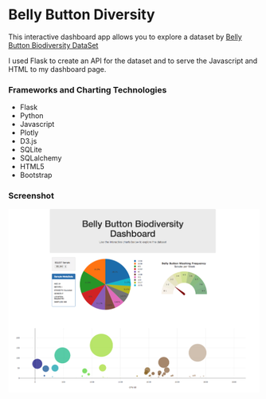 # Belly Button Diversity
This interactive dashboard app allows you to explore a dataset by [Belly Button Biodiversity DataSet](http://robdunnlab.com/projects/belly-button-biodiversity)

I used Flask to create an API for the dataset and to serve the Javascript and HTML to my dashboard page.

### Frameworks and Charting Technologies
* Flask
* Python
* Javascript
* Plotly
* D3.js
* SQLite
* SQLalchemy
* HTML5
* Bootstrap

### Screenshot
![alt text](https://github.com/anselm0/dashboards/blob/master/dirty-belly/bd-dash.png "Dirty Belly Screenshot")
